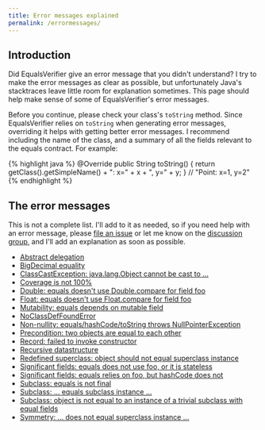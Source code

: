 ```yaml
---
title: Error messages explained
permalink: /errormessages/
---
```

## Introduction

Did EqualsVerifier give an error message that you didn't understand? I try to make the error messages as clear as possible, but unfortunately Java's stacktraces leave little room for explanation sometimes. This page should help make sense of some of EqualsVerifier's error messages.

Before you continue, please check your class's `toString` method. Since EqualsVerifier relies on `toString` when generating error messages, overriding it helps with getting better error messages. I recommend including the name of the class, and a summary of all the fields relevant to the equals contract. For example:

{% highlight java %}
@Override public String toString() {
    return getClass().getSimpleName() + ": x=" + x + ", y=" + y;
}
// "Point: x=1, y=2"
{% endhighlight %}

## The error messages
This is not a complete list. I'll add to it as needed, so if you need help with an error message, please [file an issue](https://github.com/jqno/equalsverifier/issues) or let me know on the [discussion group](https://groups.google.com/forum/?fromgroups#!forum/equalsverifier), and I'll add an explanation as soon as possible.

* [Abstract delegation](/equalsverifier/errormessages/abstract-delegation)
* [BigDecimal equality](/equalsverifier/errormessages/bigdecimal-equality)
* [ClassCastException: java.lang.Object cannot be cast to …](/equalsverifier/errormessages/classcastexception)
* [Coverage is not 100%](/equalsverifier/errormessages/coverage-is-not-100-percent)
* [Double: equals doesn't use Double.compare for field foo](/equalsverifier/errormessages/double-equals-doesnt-use-doublecompare-for-field-foo)
* [Float: equals doesn't use Float.compare for field foo](/equalsverifier/errormessages/float-equals-doesnt-use-floatcompare-for-field-foo)
* [Mutability: equals depends on mutable field](/equalsverifier/errormessages/mutability-equals-depends-on-mutable-field)
* [NoClassDefFoundError](/equalsverifier/errormessages/noclassdeffounderror)
* [Non-nullity: equals/hashCode/toString throws NullPointerException](/equalsverifier/errormessages/non-nullity-equals-hashcode-tostring-throws-nullpointerexception)
* [Precondition: two objects are equal to each other](/equalsverifier/errormessages/precondition-two-objects-are-equal-to-each-other)
* [Record: failed to invoke constructor](/equalsverifier/errormessages/record-failed-to-invoke-constructor)
* [Recursive datastructure](/equalsverifier/errormessages/recursive-datastructure)
* [Redefined superclass: object should not equal superclass instance](/equalsverifier/errormessages/redefined-superclass-object-should-not-equal-superclass-instance)
* [Significant fields: equals does not use foo, or it is stateless](/equalsverifier/errormessages/significant-fields-equals-does-not-use-foo-or-it-is-stateless)
* [Significant fields: equals relies on foo, but hashCode does not](/equalsverifier/errormessages/significant-fields-equals-relies-on-foo-but-hashcode-does-not)
* [Subclass: equals is not final](/equalsverifier/errormessages/subclass-equals-is-not-final)
* [Subclass: … equals subclass instance …](/equalsverifier/errormessages/subclass-equals-subclass-instance)
* [Subclass: object is not equal to an instance of a trivial subclass with equal fields](/equalsverifier/errormessages/subclass-object-is-not-equal-to-an-instance-of-a-trivial-subclass-with-equal-fields)
* [Symmetry: … does not equal superclass instance …](/equalsverifier/errormessages/symmetry-does-not-equal-superclass-instance)
